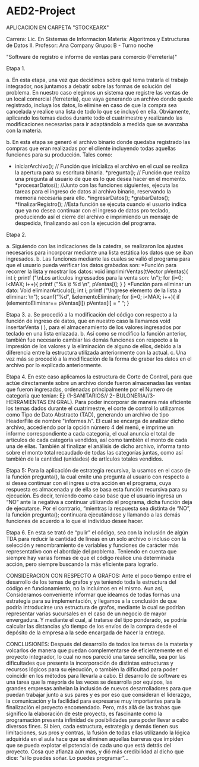 # AED2-Project

APLICACION EN CARPETA "STOCKEARX"

Carrera: Lic. En Sistemas de Informacion
Materia: Algoritmos y Estructuras de Datos II.
Profesor: Ana Company
Grupo: B - Turno noche

"Software de registro e informe de ventas para comercio (Ferretería)"

Etapa 1.

a. En esta etapa, una vez que decidimos sobre qué tema trataría el trabajo integrador, nos juntamos a debatir sobre las formas de solución del problema.
En nuestro caso elegimos un sistema que registre las ventas de un local comercial (ferretería), que vaya generando un archivo donde quede registrado, incluya los datos, lo elimine en caso de que la compra sea cancelada y realice una lista de todo lo que se incluyó en ella. Obviamente, aplicando los temas dados durante todo el cuatrimestre y realizando las modificaciones necesarias para ir adaptándolo a medida que se avanzaba con la materia.

b. En esta etapa se generó el archivo binario donde quedaba registrado las compras que eran realizadas por el cliente incluyendo todas aquellas funciones para su producción.
Tales como:
* iniciarArchivo(); // Función que inicializa el archivo en el cual se realiza la apertura para su escritura binaria.
*pregunta();         // Función que realiza una pregunta al usuario de que es lo que desea hacer en el momento.
*procesarDatos();   //Junto con las funciones siguientes, ejecuta las tareas para el ingreso de datos al archivo binario, reservando la memoria necesaria para ello.
*ingresarDatos();
*grabarDatos();
*finalizarRegistro();    //Esta función se ejecuta cuando el usuario indica que ya no desea continuar con el ingreso de datos pro teclado, produciendo así el cierre del archivo e imprimiendo un mensaje de despedida, finalizando así con la ejecución del programa.

Etapa 2.

a. Siguiendo con las indicaciones de la catedra, se realizaron los ajustes necesarios para incorporar mediante una lista estática los datos que se iban ingresados.
b. Las funciones mediante las cuales se valió el programa para que el usuario pueda verificar los datos grabados son:
*Función para recorrer la lista y mostrar los datos:
void imprimirVentas(tVector pVentas){
	int i;
	printf ("\nLos artículos ingressados para la venta son: \n");
	for (i=0; i<MAX; i++){
		printf ("%s \t %d \n", pVentas[i];
	}
}
*Función para eliminar un dato:
Void eliminarArticulo();
	int i;
	printf ("\Ingrese elemento de la lista a eliminar: \n");
	scanf(“%d”, &elementoEliminar);
	for (i=0; i<MAX; i++){
if (elementoEliminar== pVentas[i])
		pVentas[i] = “ “;
	}
	
Etapa 3.
a. Se procedió a la modificación del código con respecto a la función de ingreso de datos, que en nuestro caso la llamamos void insertarVenta ( ), para el almacenamiento de los valores ingresados por teclado en una lista enlazada.
b. Así como se modifico la función anterior, también fue necesario cambiar las demás funciones con respecto a la impresión de los valores y la eliminación de alguno de ellos, debido a la diferencia entre la estructura utilizada anteriormente con la actual.
c. Una vez más se procedió a la modificación de la forma de grabar los datos en el archivo por lo explicado anteriormente.

Etapa 4.
En este caso aplicamos la estructura de Corte de Control, para que actúe directamente sobre un archivo donde fueron almacenadas las ventas que fueron ingresadas, ordenadas principalmente por el Numero de categoría que tenían: Ej: (1-SANITARIOS// 2- BULONERIA//3-HERRAMIENTAS EN GRAL).
Para poder incorporar de manera más eficiente los temas dados durante el cuatrimestre, el corte de control lo utilizamos como Tipo de Dato Abstracto (TAD), generando un archivo de tipo HeaderFile
de nombre "informes.h".
El cual se encarga de analizar dicho archivo, accediendo por la opción número 4 del menú, e imprime un informe correspondiente a cada categoría, el cual anuncia el total de artículos de cada categoría vendidos, así como también el monto de cada una de ellas.
También al finalizar el análisis de dicho archivo, informa tanto sobre el monto total recaudado de todas las categorías juntas, como así también de la cantidad (unidades) de artículos totales vendidos.


Etapa 5:
Para la aplicación de estrategia recursiva, la usamos en el caso de la función pregunta(), la cual emite una pregunta al usuario con respecto a si desea continuar con el ingres u otra acción en el programa, cuya respuesta es almacenada y de ella se basa esta función recursiva para su ejecución.
Es decir, teniendo como caso base que el usuario ingresa un “NO” ante la negativa a continuar utilizando el programa, dicha función deja de ejecutarse.
Por el contrario, “mientras la respuesta sea distinta de “NO”, la función pregunta(); continuara ejecutándose y llamando a las demás funciones de acuerdo a lo que el individuo desee hacer.

Etapa 6.
En esta se trató de “pulir” el código, sea con la inclusión de algún TDA para reducir la cantidad de líneas en un solo archivo o incluso con la selección y renombramiento de variables y funciones de carácter más representativo con el abordaje del problema.
Teniendo en cuenta que siempre hay varias formas de que el código realice una determinada acción, pero siempre buscando la más eficiente para lograrlo.

CONSIDERACION CON RESPECTO A GRAFOS:
Ante el poco tiempo entre el desarrollo de los temas de grafos y ya teniendo toda la estructura del código en funcionamiento, no la incluimos en el mismo. Aun así, Consideramos conveniente informar que ideamos de todas formas una estrategia para su implementación, y llegamos a la conclusión de que podría introducirse una estructura de grafos, mediante la cual se podrían representar varias sucursales en el caso de un negocio de mayor envergadura. Y mediante el cual, al tratarse del tipo ponderado, se podría calcular las distancias y/o tiempo de los envíos de la compra desde el depósito de la empresa a la sede encargada de hacer la entrega.

CONCLUSIONES:
Después del desarrollo de todos los temas de la materia y volcarlos de manera que puedan complementarse de eficientemente en el proyecto integrador, lo cual no nos pareció una tarea sencilla, sea por las dificultades que presenta la incorporación de distintas estructuras y recursos lógicos para su ejecución, o también la dificultad para poder coincidir en los métodos para llevarla a cabo.
El desarrollo de software es una tarea que la mayoría de las veces se desarrolla por equipos, las grandes empresas anhelan la inclusión de nuevos desarrolladores para que puedan trabajar junto a sus pares y es por eso que consideran el liderazgo, la comunicación y la facilidad para expresarse muy importantes para la finalización el proyecto encomendado.
Pero, más allá de las trabas que significo la elaboración de este proyecto, es fascinante como la programación presenta infinidad de posibilidades para poder llevar a cabo diversos fines.
Si bien, cada estructura, estrategia y demás tienen sus limitaciones, sus pros y contras, la fusión de todas ellas utilizando la lógica adquirida en el aula hace que se eliminen aquellas barreras que impiden que se pueda explotar el potencial de cada uno que está detrás del proyecto.
Cosa que afianza aún mas, y dió más credibilidad al dicho que dice: “si lo puedes soñar. Lo puedes programar”...
